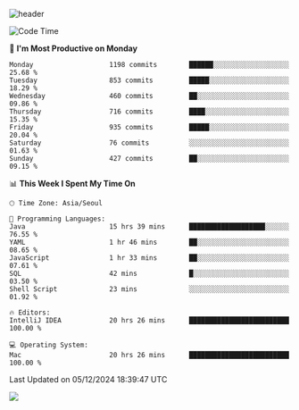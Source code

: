 ![header](https://capsule-render.vercel.app/api?type=Egg&color=timeAuto&height=300&section=header&text=PoPo&fontSize=90&animation=fadeIn)

  <!--START_SECTION:waka-->
![Code Time](http://img.shields.io/badge/Code%20Time-2%2C204%20hrs%2051%20mins-blue)

📅 **I'm Most Productive on Monday** 

```text
Monday                   1198 commits        ██████░░░░░░░░░░░░░░░░░░░   25.68 % 
Tuesday                  853 commits         █████░░░░░░░░░░░░░░░░░░░░   18.29 % 
Wednesday                460 commits         ██░░░░░░░░░░░░░░░░░░░░░░░   09.86 % 
Thursday                 716 commits         ████░░░░░░░░░░░░░░░░░░░░░   15.35 % 
Friday                   935 commits         █████░░░░░░░░░░░░░░░░░░░░   20.04 % 
Saturday                 76 commits          ░░░░░░░░░░░░░░░░░░░░░░░░░   01.63 % 
Sunday                   427 commits         ██░░░░░░░░░░░░░░░░░░░░░░░   09.15 % 
```


📊 **This Week I Spent My Time On** 

```text
🕑︎ Time Zone: Asia/Seoul

💬 Programming Languages: 
Java                     15 hrs 39 mins      ███████████████████░░░░░░   76.55 % 
YAML                     1 hr 46 mins        ██░░░░░░░░░░░░░░░░░░░░░░░   08.65 % 
JavaScript               1 hr 33 mins        ██░░░░░░░░░░░░░░░░░░░░░░░   07.61 % 
SQL                      42 mins             █░░░░░░░░░░░░░░░░░░░░░░░░   03.50 % 
Shell Script             23 mins             ░░░░░░░░░░░░░░░░░░░░░░░░░   01.92 % 

🔥 Editors: 
IntelliJ IDEA            20 hrs 26 mins      █████████████████████████   100.00 % 

💻 Operating System: 
Mac                      20 hrs 26 mins      █████████████████████████   100.00 % 
```


 Last Updated on 05/12/2024 18:39:47 UTC
<!--END_SECTION:waka-->



<img src="https://capsule-render.vercel.app/api?type=Egg&color=timeAuto&height=300&section=footer&text=PoPo&fontSize=90&animation=fadeIn&reversal=true" />
